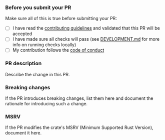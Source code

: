### Before you submit your PR

Make sure all of this is true before submitting your PR:

- [ ] I have read the [contributing guidelines](https://github.com/clechasseur/pokerust/blob/main/CONTRIBUTING.md) and validated that this PR will be accepted
- [ ] I have made sure all checks will pass (see [DEVELOPMENT.md](https://github.com/clechasseur/pokerust/blob/main/DEVELOPMENT.md) for more info on running checks locally)
- [ ] My contribution follows the [code of conduct](https://github.com/clechasseur/pokerust/blob/main/CODE_OF_CONDUCT.md)

### PR description

Describe the change in this PR.

### Breaking changes

If the PR introduces breaking changes, list them here and document the rationale for introducing such a change.

### MSRV

If the PR modifies the crate's MSRV (Minimum Supported Rust Version), document it here.

